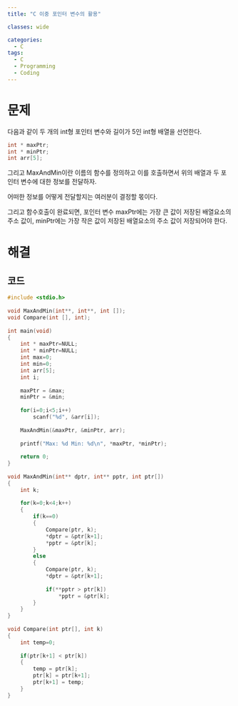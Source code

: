 ```yaml
---
title: "C 이중 포인터 변수의 활용"

classes: wide

categories:
  - C
tags:
  - C
  - Programming
  - Coding
---
```


# 문제

다음과 같이 두 개의 int형 포인터 변수와 길이가 5인 int형 배열을 선언한다.

```c
int * maxPtr;
int * minPtr;
int arr[5];
```

그리고 MaxAndMin이란 이름의 함수를 정의하고 이를 호출하면서 위의 배열과 두 포인터 변수에 대한 정보를 전달하자.

어떠한 정보를 어떻게 전달할지는 여러분이 결정할 몫이다.

그리고 함수호출이 완료되면, 포인터 변수 maxPtr에는 가장 큰 값이 저장된 배열요소의 주소 값이, minPtr에는 가장 작은 값이 저장된 배열요소의 주소 값이 저장되어야 한다.

# 해결

## 코드

```c
#include <stdio.h>
 
void MaxAndMin(int**, int**, int []);
void Compare(int [], int);
 
int main(void)
{
    int * maxPtr=NULL;
    int * minPtr=NULL;
    int max=0;
    int min=0;
    int arr[5];
    int i;
    
    maxPtr = &max;
    minPtr = &min;
    
    for(i=0;i<5;i++)
        scanf("%d", &arr[i]);
    
    MaxAndMin(&maxPtr, &minPtr, arr);
    
    printf("Max: %d Min: %d\n", *maxPtr, *minPtr);
    
    return 0;
}
 
void MaxAndMin(int** dptr, int** pptr, int ptr[])
{
    int k;
    
    for(k=0;k<4;k++)
    {
        if(k==0)
        {
            Compare(ptr, k);
            *dptr = &ptr[k+1];
            *pptr = &ptr[k];
        }
        else
        {
            Compare(ptr, k);
            *dptr = &ptr[k+1];
            
            if(**pptr > ptr[k])
                *pptr = &ptr[k];
        }
    }
}
 
void Compare(int ptr[], int k)
{
    int temp=0;
    
    if(ptr[k+1] < ptr[k])
    {
        temp = ptr[k];
        ptr[k] = ptr[k+1];
        ptr[k+1] = temp;
    }
}
```